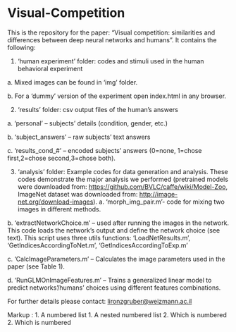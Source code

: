 # Visual-Competition

This is the repository for the paper:
 “Visual competition: similarities and differences between deep neural networks and humans”.
It contains the following:
1.	‘human experiment’ folder: codes and stimuli used in the human behavioral experiment

  a.	Mixed images can be found in ‘img’ folder.
  
  b.	For a ‘dummy’ version of the experiment open index.html in any browser.
  
2.	‘results’ folder: csv output files of the human’s answers

  a.	‘personal’ – subjects’ details (condition, gender, etc.)
  
  b.	 ‘subject_answers’ – raw subjects’ text answers 
  
  c.	‘results_cond_#’ – encoded subjects’ answers (0=none, 1=chose first,2=chose second,3=chose both).
  
3.	‘analysis’ folder: Example codes for data generation and analysis. These codes demonstrate the major analysis we performed (pretrained models were downloaded from: https://github.com/BVLC/caffe/wiki/Model-Zoo, ImageNet dataset was downloaded from: http://image-net.org/download-images). 
  a.	‘morph_img_pair.m’-  code for mixing two images in different methods. 
  
  b.	‘extractNetworkChoice.m’ – used after running the images in the network. This code loads the network’s output and define the network choice (see text). This script uses three utils functions: ‘LoadNetResults.m’, ‘GetIndicesAccordingToNet.m’, ‘GetIndicesAccordingToExp.m’
  
  c.	‘CalcImageParameters.m’ – Calculates the image parameters used in the paper (see Table 1). 
  
  d.	‘RunGLMOnImageFeatures.m’ – Trains a generalized linear model to predict networks’/humans’ choices using different features combinations. 

For further details please contact: lironzgruber@weizmann.ac.il

 Markup : 1. A numbered list
              1. A nested numbered list
              2. Which is numbered
          2. Which is numbered



